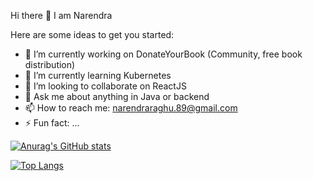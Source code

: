 Hi there 👋 I am Narendra

Here are some ideas to get you started:

- 🔭 I’m currently working on DonateYourBook (Community, free book distribution)
- 🌱 I’m currently learning Kubernetes
- 👯 I’m looking to collaborate on ReactJS
- 💬 Ask me about anything in Java or backend
- 📫 How to reach me: narendraraghu.89@gmail.com
- ⚡ Fun fact: ...

[![Anurag's GitHub stats](https://github-readme-stats.vercel.app/api?username=narendraraghu)](https://github.com/narendraraghu/github-readme-stats)

[![Top Langs](https://github-readme-stats.vercel.app/api/top-langs/?username=narendraraghu)](https://github.com/narendraraghu/github-readme-stats)
